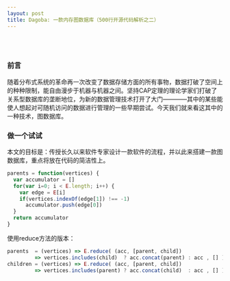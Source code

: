 ```yaml
---
layout: post
title: Dagoba: 一款内存图数据库（500行开源代码解析之二）
---
```

<br><br>
### 前言
随着分布式系统的革命再一次改变了数据存储方面的所有事物，数据打破了空间上的种种限制，能自由漫步于机器与机器之间。坚持CAP定理的理论学家们打破了关系型数据库的垄断地位，为新的数据管理技术打开了大门————其中的某些能使人想起对可随机访问的数据进行管理的一些早期尝试。今天我们就来看这其中的一种技术，图数据库。

### 做一个试试
本文的目标是：传授长久以来软件专家设计一款软件的流程，并以此来搭建一款图数据库，重点将放在代码的简洁性上。

```javascript
parents = function(vertices) {
  var accumulator = []
  for(var i=0; i < E.length; i++) {
    var edge = E[i]
    if(vertices.indexOf(edge[1]) !== -1)
      accumulator.push(edge[0])
  }
  return accumulator
}
```
使用reduce方法的版本：
```javascript
parents  = (vertices) => E.reduce( (acc, [parent, child])
         => vertices.includes(child)  ? acc.concat(parent) : acc , [] )
children = (vertices) => E.reduce( (acc, [parent, child])
         => vertices.includes(parent) ? acc.concat(child)  : acc , [] )
```
